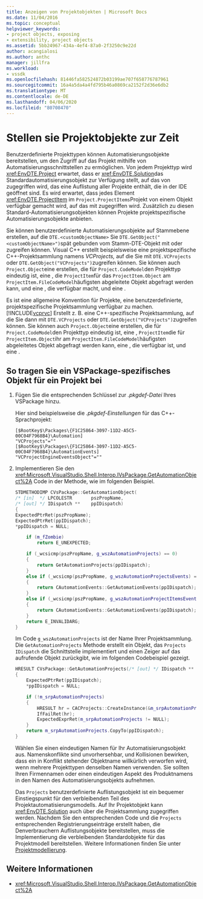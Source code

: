 ```yaml
---
title: Anzeigen von Projektobjekten | Microsoft Docs
ms.date: 11/04/2016
ms.topic: conceptual
helpviewer_keywords:
- project objects, exposing
- extensibility, project objects
ms.assetid: 5bb24967-434a-4ef4-87a0-2f3250c9e22d
author: acangialosi
ms.author: anthc
manager: jillfra
ms.workload:
- vssdk
ms.openlocfilehash: 81446fa582524872b03199ae707f658776787961
ms.sourcegitcommit: 16a4a5da4a4fd795b46a0869ca2152f2d36e6db2
ms.translationtype: MT
ms.contentlocale: de-DE
ms.lasthandoff: 04/06/2020
ms.locfileid: "80708470"
---
```

# <a name="expose-project-objects"></a>Stellen sie Projektobjekte zur Zeit

Benutzerdefinierte Projekttypen können Automatisierungsobjekte bereitstellen, um den Zugriff auf das Projekt mithilfe von Automatisierungsschnittstellen zu ermöglichen. Von jedem Projekttyp wird <xref:EnvDTE.Project> erwartet, dass er <xref:EnvDTE.Solution>das Standardautomatisierungsobjekt zur Verfügung stellt, auf das von zugegriffen wird, das eine Auflistung aller Projekte enthält, die in der IDE geöffnet sind. Es wird erwartet, dass jedes Element <xref:EnvDTE.ProjectItem> im `Project.ProjectItems`Projekt von einem Objekt verfügbar gemacht wird, auf das mit zugegriffen wird. Zusätzlich zu diesen Standard-Automatisierungsobjekten können Projekte projektspezifische Automatisierungsobjekte anbieten.

Sie können benutzerdefinierte Automatisierungsobjekte auf Stammebene erstellen, auf die `DTE.<customObjectName>` Sie `DTE.GetObject("<customObjectName>")`spät gebunden vom Stamm-DTE-Objekt mit oder zugreifen können. Visual C++ erstellt beispielsweise eine projektspezifische C++-Projektsammlung namens *VCProjects,* auf die Sie mit `DTE.VCProjects` oder `DTE.GetObject("VCProjects")`zugreifen können. Sie können auch `Project.Object`eine erstellen, die für `Project.CodeModel`den Projekttyp eindeutig ist, eine , die `ProjectItem`für das `ProjectItem.Object` am `ProjectItem.FileCodeModel`häufigsten abgeleitete Objekt abgefragt werden kann, und eine , die verfügbar macht, und eine .

Es ist eine allgemeine Konvention für Projekte, eine benutzerdefinierte, projektspezifische Projektsammlung verfügbar zu machen. [!INCLUDE[vcprvc](../../code-quality/includes/vcprvc_md.md)] Erstellt z. B. eine C++-spezifische Projektsammlung, auf die Sie dann mit `DTE.VCProjects` oder `DTE.GetObject("VCProjects")`zugreifen können. Sie können auch `Project.Object`eine erstellen, die für `Project.CodeModel`den Projekttyp eindeutig ist, eine , `ProjectItem`die für `ProjectItem.Object`ihr am `ProjectItem.FileCodeModel`häufigsten abgeleitetes Objekt abgefragt werden kann, eine , die verfügbar ist, und eine .

## <a name="to-contribute-a-vspackage-specific-object-for-a-project"></a>So tragen Sie ein VSPackage-spezifisches Objekt für ein Projekt bei

1. Fügen Sie die entsprechenden Schlüssel zur *.pkgdef-Datei* Ihres VSPackage hinzu.

     Hier sind beispielsweise die *.pkgdef-Einstellungen* für das C++-Sprachprojekt:

    ```
    [$RootKey$\Packages\{F1C25864-3097-11D2-A5C5-00C04F7968B4}\Automation]
    "VCProjects"=""
    [$RootKey$\Packages\{F1C25864-3097-11D2-A5C5-00C04F7968B4}\AutomationEvents]
    "VCProjectEngineEventsObject"=""
    ```

2. Implementieren Sie den <xref:Microsoft.VisualStudio.Shell.Interop.IVsPackage.GetAutomationObject%2A> Code in der Methode, wie im folgenden Beispiel.

    ```cpp
    STDMETHODIMP CVsPackage::GetAutomationObject(
    /* [in]  */ LPCOLESTR       pszPropName,
    /* [out] */ IDispatch **    ppIDispatch)
    {
    ExpectedPtrRet(pszPropName);
    ExpectedPtrRet(ppIDispatch);
    *ppIDispatch = NULL;

        if (m_fZombie)
            return E_UNEXPECTED;

        if (_wcsicmp(pszPropName, g_wszAutomationProjects) == 0)
        {
            return GetAutomationProjects(ppIDispatch);
        }
        else if (_wcsicmp(pszPropName, g_wszAutomationProjectsEvents) == 0)
        {
            return CAutomationEvents::GetAutomationEvents(ppIDispatch);
        }
        else if (_wcsicmp(pszPropName, g_wszAutomationProjectItemsEvents) == 0)
        {
            return CAutomationEvents::GetAutomationEvents(ppIDispatch);
        }
        return E_INVALIDARG;
    }
    ```

     Im Code `g_wszAutomationProjects` ist der Name Ihrer Projektsammlung. Die `GetAutomationProjects` Methode erstellt ein Objekt, das `Projects` `IDispatch` die Schnittstelle implementiert und einen Zeiger auf das aufrufende Objekt zurückgibt, wie im folgenden Codebeispiel gezeigt.

    ```cpp
    HRESULT CVsPackage::GetAutomationProjects(/* [out] */ IDispatch ** ppIDispatch)
    {
        ExpectedPtrRet(ppIDispatch);
        *ppIDispatch = NULL;

        if (!m_srpAutomationProjects)
        {
            HRESULT hr = CACProjects::CreateInstance(&m_srpAutomationProjects);
            IfFailRet(hr);
            ExpectedExprRet(m_srpAutomationProjects != NULL);
        }
        return m_srpAutomationProjects.CopyTo(ppIDispatch);
    }
    ```

     Wählen Sie einen eindeutigen Namen für Ihr Automatisierungsobjekt aus. Namenskonflikte sind unvorhersehbar, und Kollisionen bewirken, dass ein in Konflikt stehender Objektname willkürlich verworfen wird, wenn mehrere Projekttypen denselben Namen verwenden. Sie sollten Ihren Firmennamen oder einen eindeutigen Aspekt des Produktnamens in den Namen des Automatisierungsobjekts aufnehmen.

     Das `Projects` benutzerdefinierte Auflistungsobjekt ist ein bequemer Einstiegspunkt für den verbleibenden Teil des Projektautomatisierungsmodells. Auf Ihr Projektobjekt kann <xref:EnvDTE.Solution> auch über die Projektsammlung zugegriffen werden. Nachdem Sie den entsprechenden Code und die `Projects` entsprechenden Registrierungseinträge erstellt haben, die Denverbrauchern Auflistungsobjekte bereitstellen, muss die Implementierung die verbleibenden Standardobjekte für das Projektmodell bereitstellen. Weitere Informationen finden Sie unter [Projektmodellierung](../../extensibility/internals/project-modeling.md).

## <a name="see-also"></a>Weitere Informationen

- <xref:Microsoft.VisualStudio.Shell.Interop.IVsPackage.GetAutomationObject%2A>
